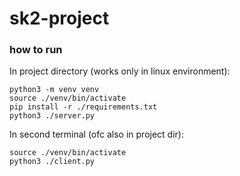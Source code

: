 # sk2-project

### how to run

In project directory (works only in linux environment):

```
python3 -m venv venv
source ./venv/bin/activate
pip install -r ./requirements.txt
python3 ./server.py
```

In second terminal (ofc also in project dir):

```
source ./venv/bin/activate
python3 ./client.py
```
